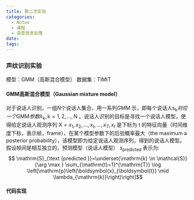 ```yaml
---
title: 第二次实验
categories:
  - Notes
  - 课程
  - 语音信息处理
date:
tags:
---
```

### 声纹识别实验
模型：GMM（高斯混合模型）
数据集：TIMIT

#### GMM高斯混合模型（Gaussian mixture model）
对于说话人识别，一组$N$个说话人集合，用一系列$GMM$ 示，即每个说话人$\mathrm{s}_{\mathrm{k}}  对应一个  \mathrm{GMM}  参数  \lambda_{\mathrm{k}}, \mathrm{k}=1,2, \ldots, \mathrm{N}$ 。说话人识别的目标是寻找一个说话人模型，使得给定说话人观测序列  $\mathrm{X}=x_{1}, x_{2}, \ldots, x_{t}, \ldots, x_{T}, x_{t}$  是下标为 $\mathrm{t}$ 的特征向量（时间维度下标，表示帧，frame），在某个模型参数下的后验概率最大（the maximum a posterior probability），该模型即为给定说话人观测序列，得到的说话人模型。假设帧间是相互独立的，预测模型（说话人模型）  $s_{\text {predicted }}$ 表示为:
$$
\mathrm{S}_{\text {predicted }}=\underset{\mathrm{k} \in \mathcal{S}}{\arg \max } \sum_{\mathrm{t}=1}^{\mathrm{T}} \log \left[\mathrm{p}\left(\boldsymbol{x}_{\boldsymbol{t}} \mid \lambda_{\mathrm{k}}\right)\right]$$

#### 代码实现
